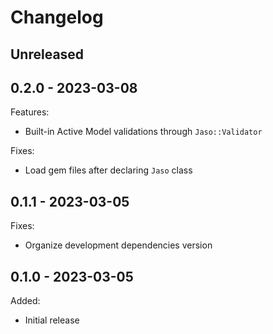 # Changelog

## Unreleased

## 0.2.0 - 2023-03-08

Features:
- Built-in Active Model validations through `Jaso::Validator`

Fixes:
- Load gem files after declaring `Jaso` class

## 0.1.1 - 2023-03-05

Fixes:
- Organize development dependencies version

## 0.1.0 - 2023-03-05

Added:
- Initial release

